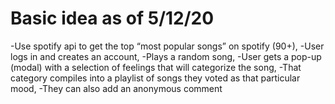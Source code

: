 # Basic idea as of 5/12/20

-Use spotify api to get the top “most popular songs” on spotify (90+), 
-User logs in and creates an account, 
-Plays a random song, 
-User gets a pop-up (modal) with a selection of feelings that will categorize the song, 
-That category compiles into a playlist of songs they voted as that particular mood, 
-They can also add an anonymous comment
